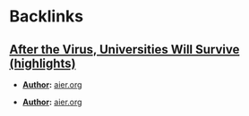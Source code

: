 
# Backlinks
## [After the Virus, Universities Will Survive (highlights)](<After the Virus, Universities Will Survive (highlights).md>)
- **[Author](<Author.md>):** [aier.org](<aier.org.md>)

- **[Author](<Author.md>):** [aier.org](<aier.org.md>)

